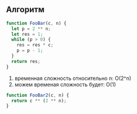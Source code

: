 ## Алгоритм ##
```js
function FooBar(c, n) {
  let p = 2 ** n;
  let res = 1;
  while (p > 0) {
    res = res * c;
    p = p - 1;
  }
  return res;
}
```

 1. временная сложность относительно n: O(2^n)
 2. можем временая сложность будет: O(1)
```js
function FooBar2(c, n) {
  return c ** (2 ** n);
}
```
